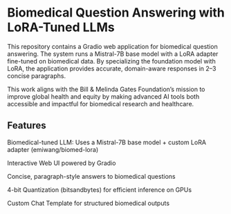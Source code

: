 # Biomedical Question Answering with LoRA-Tuned LLMs

This repository contains a Gradio web application for biomedical question answering. The system runs a Mistral-7B base model with a LoRA adapter fine-tuned on biomedical data.
By specializing the foundation model with LoRA, the application provides accurate, domain-aware responses in 2–3 concise paragraphs.

This work aligns with the Bill & Melinda Gates Foundation’s mission to improve global health and equity by making advanced AI tools both accessible and impactful for biomedical research and healthcare.

## Features

Biomedical-tuned LLM: Uses a Mistral-7B base model + custom LoRA adapter (emiwang/biomed-lora)

Interactive Web UI powered by Gradio

Concise, paragraph-style answers to biomedical questions

4-bit Quantization (bitsandbytes) for efficient inference on GPUs

Custom Chat Template for structured biomedical outputs
